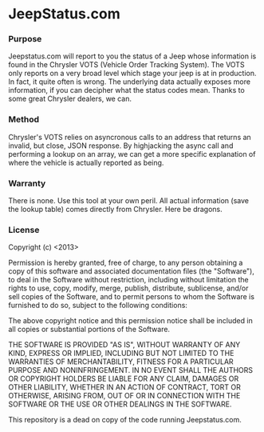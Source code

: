 # JeepStatus.com

### Purpose

Jeepstatus.com will report to you the status of a Jeep whose information is found in the Chrysler VOTS (Vehicle Order Tracking System).  The VOTS only reports on a very broad level which stage your jeep is at in production.  In fact, it quite often is wrong.  The underlying data actually exposes more information, if you can decipher what the status codes mean.  Thanks to some great Chrysler dealers, we can.

### Method

Chrysler's VOTS relies on asyncronous calls to an address that returns an invalid, but close, JSON response.  By highjacking the async call and performing a lookup on an array, we can get a more specific explanation of where the vehicle is actually reported as being.

### Warranty

There is none.  Use this tool at your own peril.  All actual information (save the lookup table) comes directly from Chrysler.  Here be dragons.

### License

Copyright (c) <2013> <Kyle Arrington>

Permission is hereby granted, free of charge, to any person obtaining a copy of this software and associated documentation files (the "Software"), to deal in the Software without restriction, including without limitation the rights to use, copy, modify, merge, publish, distribute, sublicense, and/or sell copies of the Software, and to permit persons to whom the Software is furnished to do so, subject to the following conditions:

The above copyright notice and this permission notice shall be included in all copies or substantial portions of the Software.

THE SOFTWARE IS PROVIDED "AS IS", WITHOUT WARRANTY OF ANY KIND, EXPRESS OR IMPLIED, INCLUDING BUT NOT LIMITED TO THE WARRANTIES OF MERCHANTABILITY, FITNESS FOR A PARTICULAR PURPOSE AND NONINFRINGEMENT. IN NO EVENT SHALL THE AUTHORS OR COPYRIGHT HOLDERS BE LIABLE FOR ANY CLAIM, DAMAGES OR OTHER LIABILITY, WHETHER IN AN ACTION OF CONTRACT, TORT OR OTHERWISE, ARISING FROM, OUT OF OR IN CONNECTION WITH THE SOFTWARE OR THE USE OR OTHER DEALINGS IN THE SOFTWARE.

This repository is a dead on copy of the code running Jeepstatus.com.

